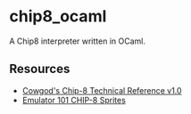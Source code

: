 # chip8_ocaml

A Chip8 interpreter written in OCaml.

## Resources

- [Cowgod's Chip-8 Technical Reference v1.0](http://devernay.free.fr/hacks/chip8/C8TECH10.HTM)
- [Emulator 101 CHIP-8 Sprites](http://www.emulator101.com/chip-8-sprites.html)
